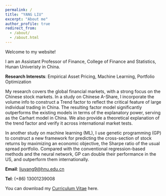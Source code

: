 ```yaml
---
permalink: /
title: "YANG LIU"
excerpt: "About me"
author_profile: true
redirect_from: 
  - /about/
  - /about.html
---
```


Welcome to my website!

I am an Assistant Professor of Finance, College of Finance and Statistics, Hunan Univeristy in China.

**Research Interests**: Empirical Asset Pricing, Machine Learning, Portfolio Optimization


My research covers the global financial markets, with a strong focus on the Chinese stock markets.
In a study on Chinese A-Share, I incorporate the volume info to construct a Trend factor to
reflect the critical feature of large individual trading in China.
The resulting factor model significantly outperforms the existing models in terms of the explanatory power, 
serving as the Carhart model in China. 
We also provide a theoretical explanation of the trend factor and verify it across international market tests. 

In another study on machine learning (ML), I use genetic programming (GP)
to construct a new framework for predicting the cross-section of stock returns by
  maximizing an economic objective, the Sharpe ratio of the usual spread portfolio. 
 Compared with the conventional regression-based methods and
the neural network, GP can double their performance in the US, and outperform them
internationally.


**Email**: liuyang9@hnu.edu.cn

**Tel**: (+86) 13001239008

You can download my [Curriculum Vitae](https://yangliu-finance.github.io/files/CV_YangLiu_TsinghuaSEM_Nov2020.pdf) here. 
 
